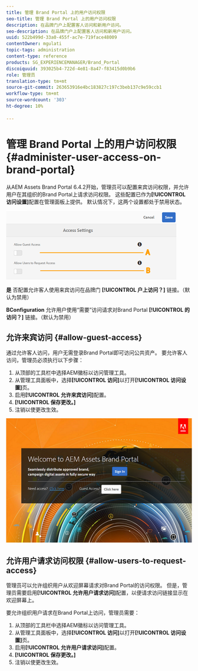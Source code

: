 ```yaml
---
title: 管理 Brand Portal 上的用户访问权限
seo-title: 管理 Brand Portal 上的用户访问权限
description: 在品牌门户上配置客人访问和新用户访问。
seo-description: 在品牌门户上配置客人访问和新用户访问。
uuid: 522b499d-33a0-455f-ac7e-719face48009
contentOwner: mgulati
topic-tags: administration
content-type: reference
products: SG_EXPERIENCEMANAGER/Brand_Portal
discoiquuid: 393025b4-722d-4e81-8a47-f83415d0b9b6
role: 管理员
translation-type: tm+mt
source-git-commit: 263653916e4bc183827c197c3beb137c9e59ccb1
workflow-type: tm+mt
source-wordcount: '303'
ht-degree: 10%

---
```



# 管理 Brand Portal 上的用户访问权限 {#administer-user-access-on-brand-portal}

从AEM Assets Brand Portal 6.4.2开始，管理员可以配置来宾访问权限，并允许用户在其组织的Brand Portal上请求访问权限。 这些配置已作为&#x200B;**[!UICONTROL 访问设置]**&#x200B;配置在管理面板上提供。 默认情况下，这两个设置都处于禁用状态。

![](assets/access-configs.png)

**是**   否配置允许客人使用来宾访问在品牌门 **[!UICONTROL 户上访问？]** 链接。（默认为禁用）

**BConfiguration**   允许用户使用“需要”访问请求对Brand Portal **[!UICONTROL 的访问？]** 链接。（默认为禁用）

## 允许来宾访问 {#allow-guest-access}

通过允许客人访问，用户无需登录Brand Portal即可访问公共资产。
要允许客人访问，管理员必须执行以下步骤：

1. 从顶部的工具栏中选择AEM徽标以访问管理工具。
1. 从管理工具面板中，选择&#x200B;**[!UICONTROL 访问]**&#x200B;以打开&#x200B;**[!UICONTROL 访问设置]**&#x200B;页。
1. 启用&#x200B;**[!UICONTROL 允许来宾访问]**&#x200B;配置。
1. **[!UICONTROL 保存更改。]**
1. 注销以使更改生效。

![](assets/bp-welcome-screen.png)

## 允许用户请求访问权限 {#allow-users-to-request-access}

管理员可以允许组织用户从欢迎屏幕请求对Brand Portal的访问权限。 但是，管理员需要启用&#x200B;**[!UICONTROL 允许用户请求访问]**&#x200B;配置，以便请求访问链接显示在欢迎屏幕上。

要允许组织用户请求在Brand Portal上访问，管理员需要：

1. 从顶部的工具栏中选择AEM徽标以访问管理工具。
1. 从管理工具面板中，选择&#x200B;**[!UICONTROL 访问]**&#x200B;以打开&#x200B;**[!UICONTROL 访问设置]**&#x200B;页。
1. 启用&#x200B;**[!UICONTROL 允许用户请求访问]**&#x200B;配置。
1. **[!UICONTROL 保存更改。]**
1. 注销以使更改生效。
